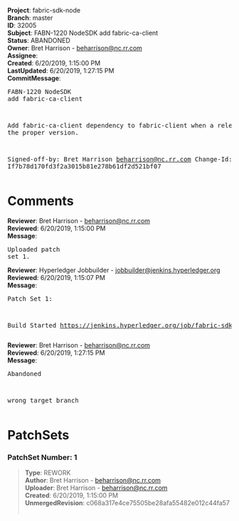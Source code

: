 <strong>Project</strong>: fabric-sdk-node<br><strong>Branch</strong>: master<br><strong>ID</strong>: 32005<br><strong>Subject</strong>: FABN-1220 NodeSDK add fabric-ca-client<br><strong>Status</strong>: ABANDONED<br><strong>Owner</strong>: Bret Harrison - beharrison@nc.rr.com<br><strong>Assignee</strong>:<br><strong>Created</strong>: 6/20/2019, 1:15:00 PM<br><strong>LastUpdated</strong>: 6/20/2019, 1:27:15 PM<br><strong>CommitMessage</strong>:<br><pre>FABN-1220 NodeSDK add fabric-ca-client

Add fabric-ca-client dependency to fabric-client
when a release with the proper version.

Signed-off-by: Bret Harrison <beharrison@nc.rr.com>
Change-Id: If7b78d170fd3f2a3015b81e278b61df2d521bf07
</pre><h1>Comments</h1><strong>Reviewer</strong>: Bret Harrison - beharrison@nc.rr.com<br><strong>Reviewed</strong>: 6/20/2019, 1:15:00 PM<br><strong>Message</strong>: <pre>Uploaded patch set 1.</pre><strong>Reviewer</strong>: Hyperledger Jobbuilder - jobbuilder@jenkins.hyperledger.org<br><strong>Reviewed</strong>: 6/20/2019, 1:15:07 PM<br><strong>Message</strong>: <pre>Patch Set 1:

Build Started https://jenkins.hyperledger.org/job/fabric-sdk-node-verify-x86_64/2629/</pre><strong>Reviewer</strong>: Bret Harrison - beharrison@nc.rr.com<br><strong>Reviewed</strong>: 6/20/2019, 1:27:15 PM<br><strong>Message</strong>: <pre>Abandoned

wrong target branch</pre><h1>PatchSets</h1><h3>PatchSet Number: 1</h3><blockquote><strong>Type</strong>: REWORK<br><strong>Author</strong>: Bret Harrison - beharrison@nc.rr.com<br><strong>Uploader</strong>: Bret Harrison - beharrison@nc.rr.com<br><strong>Created</strong>: 6/20/2019, 1:15:00 PM<br><strong>UnmergedRevision</strong>: c068a317e4ce75505be28afa55482e012c44fa57<br><br></blockquote>